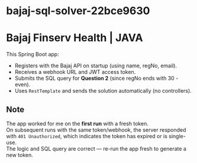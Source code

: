 # bajaj-sql-solver-22bce9630

# Bajaj Finserv Health | JAVA

This Spring Boot app:
- Registers with the Bajaj API on startup (using name, regNo, email).
- Receives a webhook URL and JWT access token.
- Submits the SQL query for **Question 2** (since regNo ends with 30 - even).
- Uses `RestTemplate` and sends the solution automatically (no controllers).

## Note
The app worked for me on the **first run** with a fresh token.  
On subsequent runs with the same token/webhook, the server responded with `401 Unauthorized`, which indicates the token has expired or is single-use.  
The logic and SQL query are correct — re-run the app fresh to generate a new token.
